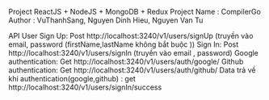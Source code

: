 Project ReactJS + NodeJS + MongoDB + Redux
Project Name : CompilerGo
Author : VuThanhSang, Nguyen Dinh Hieu, Nguyen Van Tu

API 
User
Sign Up: Post http://localhost:3240/v1/users/signUp (truyền vào email, password (firstName,lastName không bắt buộc ))
Sign In: Post http://localhost:3240/v1/users/signIn (truyền vào email , password)
Google authentication: Get http://localhost:3240/v1/users/auth/google/
Github authentication: Get http://localhost:3240/v1/users/auth/github/
Data trả về khi authentication(google,github) : get http://localhost:3240/v1/users/signIn/success
